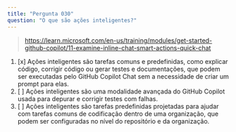 ```yaml
---
title: "Pergunta 030"
question: "O que são ações inteligentes?"
---
```



> https://learn.microsoft.com/en-us/training/modules/get-started-github-copilot/11-examine-inline-chat-smart-actions-quick-chat
1. [x] Ações inteligentes são tarefas comuns e predefinidas, como explicar código, corrigir código ou gerar testes e documentações, que podem ser executadas pelo GitHub Copilot Chat sem a necessidade de criar um prompt para elas.
1. [ ] Ações inteligentes são uma modalidade avançada do GitHub Copilot usada para depurar e corrigir testes com falhas.
1. [ ] Ações inteligentes são tarefas predefinidas projetadas para ajudar com tarefas comuns de codificação dentro de uma organização, que podem ser configuradas no nível do repositório e da organização.
